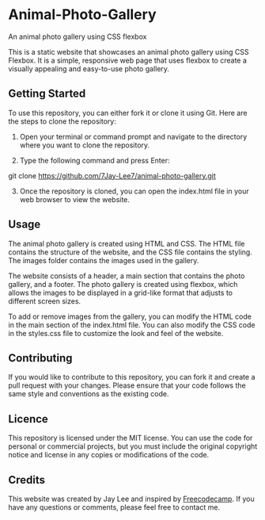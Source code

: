 # Animal-Photo-Gallery
An animal photo gallery using CSS flexbox

This is a static website that showcases an animal photo gallery using CSS Flexbox. It is a simple, responsive web page that uses flexbox to create a visually appealing and easy-to-use photo gallery.

## Getting Started

To use this repository, you can either fork it or clone it using Git. Here are the steps to clone the repository:

1. Open your terminal or command prompt and navigate to the directory where you want to clone the repository.

2. Type the following command and press Enter:

git clone https://github.com/7Jay-Lee7/animal-photo-gallery.git

3. Once the repository is cloned, you can open the index.html file in your web browser to view the website.

## Usage

The animal photo gallery is created using HTML and CSS. The HTML file contains the structure of the website, and the CSS file contains the styling. The images folder contains the images used in the gallery.

The website consists of a header, a main section that contains the photo gallery, and a footer. The photo gallery is created using flexbox, which allows the images to be displayed in a grid-like format that adjusts to different screen sizes.

To add or remove images from the gallery, you can modify the HTML code in the main section of the index.html file. You can also modify the CSS code in the styles.css file to customize the look and feel of the website.

## Contributing

If you would like to contribute to this repository, you can fork it and create a pull request with your changes. Please ensure that your code follows the same style and conventions as the existing code.

## Licence

This repository is licensed under the MIT license. You can use the code for personal or commercial projects, but you must include the original copyright notice and license in any copies or modifications of the code.

## Credits

This website was created by Jay Lee and inspired by [Freecodecamp](https://www.freecodecamp.org/learn). If you have any questions or comments, please feel free to contact me.
